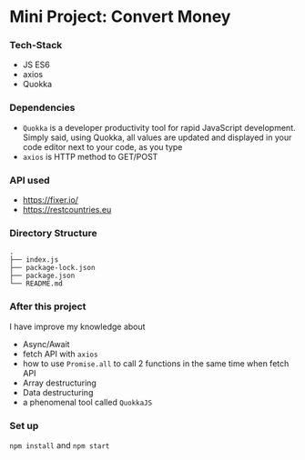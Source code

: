 # Mini Project: Convert Money

### Tech-Stack

- JS ES6
- axios
- Quokka

### Dependencies

- `Quokka` is a developer productivity tool for rapid JavaScript development. Simply said, using Quokka, all values are updated and displayed in your code editor next to your code, as you type
- `axios` is HTTP method to GET/POST

### API used

- https://fixer.io/
- https://restcountries.eu

### Directory Structure

```
.
├── index.js
├── package-lock.json
├── package.json
└── README.md

```

### After this project

I have improve my knowledge about

- Async/Await
- fetch API with `axios`
- how to use `Promise.all` to call 2 functions in the same time when fetch API
- Array destructuring
- Data destructuring
- a phenomenal tool called `QuokkaJS`

### Set up

`npm install` and `npm start`
